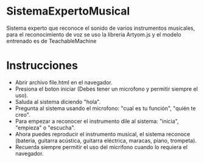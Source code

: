 # SistemaExpertoMusical
Sistema experto que reconoce el sonido de varios instrumentos musicales, para el reconocimiento de voz se uso la libreria Artyom.js y el modelo entrenado es de TeachableMachine

# Instrucciones
- Abrir archivo file.html en el navegador.
- Presiona el boton iniciar (Debes tener un microfono y permitir siempre el uso).
- Saluda al sistema diciendo "hola".
- Pregunta al sistema usando el microfono: "cual es tu función", "quién te creo".
- Para empezar a reconocer el instrumento dile al sistema: "inicia", "empieza" o "escucha".
- Ahora puedes reproducir el instrumento musical, el sistema reconoce (bateria, guitarra acústica, guitarra eléctrica, maracas, piano, trompeta). 
- Recuerda siempre permitir el uso del micrifono cuando lo requiera el navegador.
